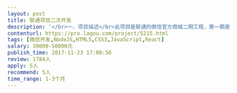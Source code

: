 ```yaml
---                
layout: post       
title: 联通项目二次开发           
description: '</br>一、项目描述</br>此项目是联通的微信官方商城二期工程，第一期是用vue框架搭建的，数据库是POSTGRE，现在人员变动，需要找懂此技术的开发团队进行二期工程的开发</br>二、功能需求</br>1、6个财务报表</br>2、在原有基础上修改积分商城存取方式，要用先进先出的进销存方式存取积分</br>3、5个积分获取活动方案</br>三、要求</br>对nodejs和vue要很熟悉，有足够的经验和案例，需要能提供后续维护服务，最好在昆明，面对面好沟通。</br>'     
contenturl: https://pro.lagou.com/project/5215.html      
tags: [微信开发,NodeJS,HTML5,CSS3,JavaScript,React]            
salary: 30000-50000元          
publish_time: 2017-11-23 17:08:56         
review: 1784人                   
apply: 5人                   
recommend: 5人                   
time_range: 1-3个月              
---                 
```

